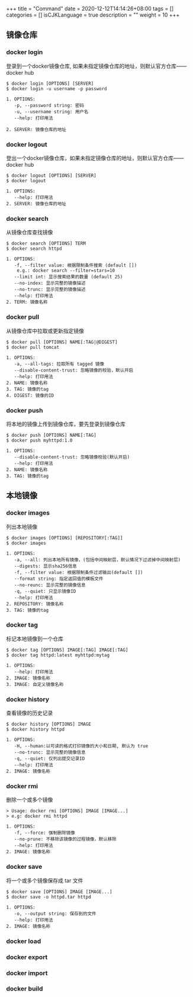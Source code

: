 +++
title = "Command"
date = 2020-12-12T14:14:26+08:00
tags = []
categories = []
isCJKLanguage = true
description = ""
weight = 10
+++



## 镜像仓库

### docker login

登录到一个docker镜像仓库, 如果未指定镜像仓库的地址，则默认官方仓库——docker hub
``` shell
$ docker login [OPTIONS] [SERVER]
$ docker login -u username -p password

1. OPTIONS:
   -p, --password string: 密码
   -u, --username string: 用户名
   --help: 打印用法

2. SERVER: 镜像仓库的地址
```
### docker logout

登出一个docker镜像仓库，如果未指定镜像仓库的地址，则默认官方仓库——docker hub
``` shell
$ docker logout [OPTIONS] [SERVER]
$ docker logout

1. OPTIONS:
   --help: 打印用法
2. SERVER: 镜像仓库的地址
```
### docker search

从镜像仓库查找镜像
``` shell
$ docker search [OPTIONS] TERM
$ docker search httpd

1. OPTIONS:
   -f, --filter value: 根据限制条件搜索 (default [])
    e.g.: docker search --filter=stars=10
   --limit int: 显示搜索结果的数量 (default 25)
   --no-index: 显示完整的镜像描述
   --no-trunc: 显示完整的镜像描述
   --help: 打印用法
2. TERM: 镜像名称
```

### docker pull

从镜像仓库中拉取或更新指定镜像
``` shell
$ docker pull [OPTIONS] NAME[:TAG|@DIGEST]
$ docker pull tomcat

1. OPTIONS:
   -a, --all-tags: 拉取所有 tagged 镜像
   --disable-content-trust: 忽略镜像的校验，默认开启
   --help: 打印用法
2. NAME: 镜像名称
3. TAG: 镜像的tag
4. DIGEST: 镜像的ID
```

### docker push

将本地的镜像上传到镜像仓库，要先登录到镜像仓库
``` shell
$ docker push [OPTIONS] NAME[:TAG]
$ docker push myhttpd:1.0

1. OPTIONS:
   --disable-content-trust: 忽略镜像校验(默认开启)
   --help: 打印用法
2. NAME: 镜像名称
3. TAG: 镜像的tag
```

## 本地镜像

### docker images

列出本地镜像

``` shell
$ docker images [OPTIONS] [REPOSITORY[:TAG]]
$ docker images

1. OPTIONS:
   -a, --all: 列出本地所有镜像，(包括中间映射层，默认情况下过滤掉中间映射层)
   --digests: 显示sha256信息
   -f, --filter value: 根据限制条件过滤输出(default [])
   --format string: 指定返回值的模板文件
   --no-reunc: 显示完整的镜像信息
   -q, --quiet: 只显示镜像ID
   --help: 打印用法
2. REPOSITORY: 镜像名称
3. TAG: 镜像的tag
```

### docker tag

标记本地镜像到一个仓库

``` shell
$ docker tag [OPTIONS] IMAGE[:TAG] IMAGE[:TAG]
$ docker tag httpd:latest myhttpd:mytag

1. OPTIONS:
   --help: 打印用法
2. IMAGE: 镜像名称
3. IMAGE: 自定义镜像名称
```
### docker history

查看镜像的历史记录

``` shell
$ docker history [OPTIONS] IMAGE
$ docker history httpd

1. OPTIONS:
   -H, --human:以可读的格式打印镜像的大小和日期, 默认为 true
   --no-trunc: 显示完整的镜像信息
   -q, --quiet: 仅列出提交记录ID
   --help: 打印用法
2. IMAGE: 镜像名称
```

### docker rmi

删除一个或多个镜像

``` shell
> Usage: docker rmi [OPTIONS] IMAGE [IMAGE...]
> e.g: docker rmi httpd

1. OPTIONS:
   -f, --force: 强制删除镜像
   --no-prune: 不移除该镜像的过程镜像，默认移除
   --help: 打印用法
2. IMAGE: 镜像名称
```

### docker save

将一个或多个镜像保存成 tar 文件
``` shell
$ docker save [OPTIONS] IMAGE [IMAGE...]
$ docker save -o httpd.tar httpd

1. OPTIONS:
   -o, --output string: 保存到的文件
   --help: 打印用法
2. IMAGE: 镜像名称
```

### docker load


### docker export


### docker import


### docker build

